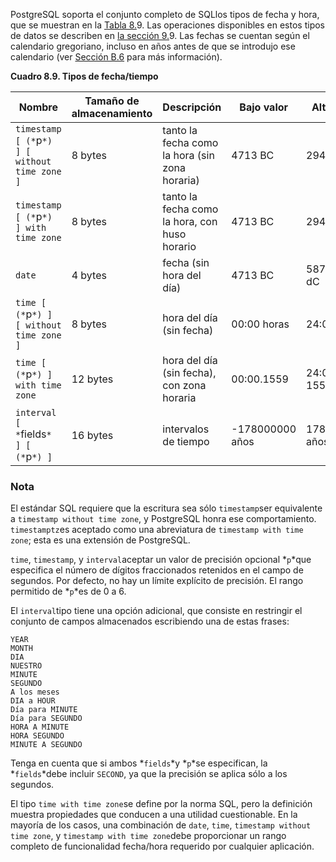 PostgreSQL soporta el conjunto completo de  SQLlos tipos de fecha y hora, que se muestran en la [Tabla 8.](https://www.postgresql.org/docs/current/datatype-datetime.html#DATATYPE-DATETIME-TABLE)9. Las operaciones disponibles en estos tipos de datos se describen en [la sección 9.](https://www.postgresql.org/docs/current/functions-datetime.html)9. Las fechas se cuentan según el calendario gregoriano, incluso en años antes de que se introdujo ese calendario (ver [Sección B.6](https://www.postgresql.org/docs/current/datetime-units-history.html) para más información).

**Cuadro 8.9. Tipos de fecha/tiempo**

| Nombre                                        | Tamaño de almacenamiento | Descripción                                    | Bajo valor      | Alto valor     | Resolución     |
| --------------------------------------------- | ------------------------ | ---------------------------------------------- | --------------- | -------------- | -------------- |
| `timestamp [ (*`p`*) ] [ without time zone ]` | 8 bytes                  | tanto la fecha como la hora (sin zona horaria) | 4713 BC         | 294276 dC      | 1 microsegundo |
| `timestamp [ (*`p`*) ] with time zone`        | 8 bytes                  | tanto la fecha como la hora, con huso horario  | 4713 BC         | 294276 dC      | 1 microsegundo |
| `date`                                        | 4 bytes                  | fecha (sin hora del día)                       | 4713 BC         | 5874897 dC     | 1 día          |
| `time [ (*`p`*) ] [ without time zone ]`      | 8 bytes                  | hora del día (sin fecha)                       | 00:00 horas     | 24:00 horas    | 1 microsegundo |
| `time [ (*`p`*) ] with time zone`             | 12 bytes                 | hora del día (sin fecha), con zona horaria     | 00:00.1559      | 24:00 a 1559   | 1 microsegundo |
| `interval [ *`fields`* ] [ (*`p`*) ]`         | 16 bytes                 | intervalos de tiempo                           | -178000000 años | 178000000 años | 1 microsegundo |

### Nota

El estándar SQL requiere que la escritura sea sólo  `timestamp`ser equivalente a `timestamp without time zone`, y PostgreSQL honra ese comportamiento.  `timestamptz`es aceptado como una abreviatura de `timestamp with time zone`; esta es una extensión de PostgreSQL.

`time`, `timestamp`, y  `interval`aceptar un valor de precisión opcional  *`p`*que especifica el número de dígitos fraccionados retenidos en el campo de  segundos. Por defecto, no hay un límite explícito de precisión. El rango permitido de  *`p`*es de 0 a 6.

El  `interval`tipo tiene una opción adicional, que consiste en restringir el conjunto de campos almacenados escribiendo una de estas frases:

```
YEAR
MONTH
DIA
NUESTRO
MINUTE
SEGUNDO
A los meses
DIA a HOUR
Día para MINUTE
Día para SEGUNDO
HORA A MINUTE
HORA SEGUNDO
MINUTE A SEGUNDO
```

Tenga en cuenta que si ambos  *`fields`*y  *`p`*se especifican, la  *`fields`*debe incluir `SECOND`, ya que la precisión se aplica sólo a los segundos.

El tipo  `time with time zone`se define por la norma SQL, pero la definición muestra propiedades que  conducen a una utilidad cuestionable. En la mayoría de los casos, una  combinación de `date`, `time`, `timestamp without time zone`, y  `timestamp with time zone`debe proporcionar un rango completo de funcionalidad fecha/hora requerido por cualquier aplicación.